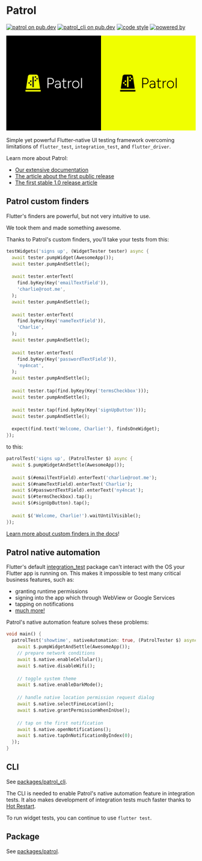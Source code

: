 # Patrol

[![patrol on pub.dev][patrol_badge]][patrol_link]
[![patrol_cli on pub.dev][patrol_cli_badge]][patrol_cli_link]
[![code style][leancode_lint_badge]][leancode_lint_link]
[![powered by][docs_page_badge]][docs_page_link]

![Patrol promotial graphics][promo_graphics]

Simple yet powerful Flutter-native UI testing framework overcoming limitations
of `flutter_test`, `integration_test`, and `flutter_driver`.

Learn more about Patrol:

- [Our extensive documentation][docs]
- [The article about the first public release][article_0x]
- [The first stable 1.0 release article][article_1x]

## Patrol custom finders

Flutter's finders are powerful, but not very intuitive to use.

We took them and made something awesome.

Thanks to Patrol's custom finders, you'll take your tests from this:

```dart
testWidgets('signs up', (WidgetTester tester) async {
  await tester.pumpWidget(AwesomeApp());
  await tester.pumpAndSettle();

  await tester.enterText(
    find.byKey(Key('emailTextField')),
    'charlie@root.me',
  );
  await tester.pumpAndSettle();

  await tester.enterText(
    find.byKey(Key('nameTextField')),
    'Charlie',
  );
  await tester.pumpAndSettle();

  await tester.enterText(
    find.byKey(Key('passwordTextField')),
    'ny4ncat',
  );
  await tester.pumpAndSettle();

  await tester.tap(find.byKey(Key('termsCheckbox')));
  await tester.pumpAndSettle();

  await tester.tap(find.byKey(Key('signUpButton')));
  await tester.pumpAndSettle();

  expect(find.text('Welcome, Charlie!'), findsOneWidget);
});
```

to this:

```dart
patrolTest('signs up', (PatrolTester $) async {
  await $.pumpWidgetAndSettle(AwesomeApp());

  await $(#emailTextField).enterText('charlie@root.me');
  await $(#nameTextField).enterText('Charlie');
  await $(#passwordTextField).enterText('ny4ncat');
  await $(#termsCheckbox).tap();
  await $(#signUpButton).tap();

  await $('Welcome, Charlie!').waitUntilVisible();
});
```

[Learn more about custom finders in the docs][docs_finders]!

## Patrol native automation

Flutter's default [integration_test] package can't interact with the OS your
Flutter app is running on. This makes it impossible to test many critical
business features, such as:

- granting runtime permissions
- signing into the app which through WebView or Google Services
- tapping on notifications
- [much more!](https://patrol.leancode.co/native/feature-parity)

Patrol's native automation feature solves these problems:

```dart
void main() {
  patrolTest('showtime', nativeAutomation: true, (PatrolTester $) async {
    await $.pumpWidgetAndSettle(AwesomeApp());
    // prepare network conditions
    await $.native.enableCellular();
    await $.native.disableWifi();

    // toggle system theme
    await $.native.enableDarkMode();

    // handle native location permission request dialog
    await $.native.selectFineLocation();
    await $.native.grantPermissionWhenInUse();

    // tap on the first notification
    await $.native.openNotifications();
    await $.native.tapOnNotificationByIndex(0);
  });
}

```

## CLI

See [packages/patrol_cli][github_patrol_cli].

The CLI is needed to enable Patrol's native automation feature in integration
tests. It also makes development of integration tests much faster thanks to [Hot
Restart].

To run widget tests, you can continue to use `flutter test`.

## Package

See [packages/patrol][github_patrol].

[github_patrol_cli]: https://github.com/leancodepl/patrol/tree/master/packages/patrol_cli
[github_patrol]: https://github.com/leancodepl/patrol/tree/master/packages/patrol
[patrol_badge]: https://img.shields.io/pub/v/patrol?label=patrol
[patrol_link]: https://pub.dev/packages/patrol
[patrol_cli_badge]: https://img.shields.io/pub/v/patrol_cli?label=patrol_cli
[patrol_cli_link]: https://pub.dev/packages/patrol_cli
[leancode_lint_badge]: https://img.shields.io/badge/code%20style-leancode__lint-black
[leancode_lint_link]: https://pub.dev/packages/leancode_lint
[docs_page_badge]: https://img.shields.io/badge/documentation-docs.page-34C4AC.svg?style
[docs_page_link]: https://docs.page
[docs]: https://patrol.leancode.co
[docs_finders]: https://patrol.leancode.co/finders/overview
[promo_graphics]: docs/assets/promo.png
[article_0x]: https://leancode.co/blog/patrol-flutter-first-ui-testing-framework
[article_1x]: https://leancode.co/blog/patrol-1-0-powerful-flutter-ui-testing-framework
[integration_test]: https://github.com/flutter/flutter/tree/master/packages/integration_test
[hot restart]: https://patrol.leancode.co/cli-commands/develop
